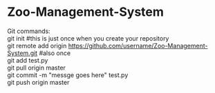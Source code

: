# Zoo-Management-System

Git commands: <br />
git init #this is just once when you create your repository <br />
git remote add origin https://github.com/username/Zoo-Management-System.git #also once <br />
git add test.py <br />
git pull origin master <br />
git commit -m "messge goes here" test.py <br />
git push origin master <br />
